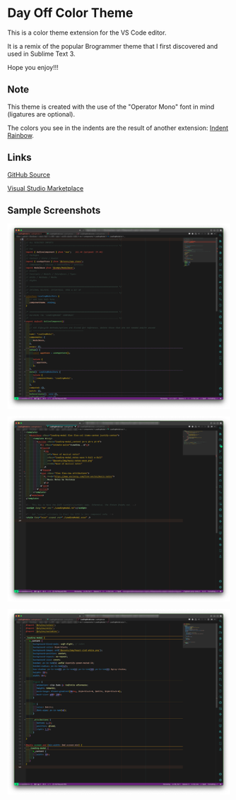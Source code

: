 # Day Off Color Theme

This is a color theme extension for the VS Code editor.

It is a remix of the popular Brogrammer theme that I first discovered and used in Sublime Text 3.

Hope you enjoy!!!

## Note

This theme is created with the use of the "Operator Mono" font in mind (ligatures are optional).

The colors you see in the indents are the result of another extension: [Indent Rainbow](https://marketplace.visualstudio.com/items?itemName=oderwat.indent-rainbow).

## Links

[GitHub Source](https://github.com/a-new-level-dev/day-off-vsc-theme)

[Visual Studio Marketplace](https://marketplace.visualstudio.com/items?itemName=ANewLevelMedia.day-off-color-theme)

## Sample Screenshots

![sample 1](assets/img/day-off-screen-01.png)

![sample 2](assets/img/day-off-screen-02.png)

![sample 3](assets/img/day-off-screen-03.png)
